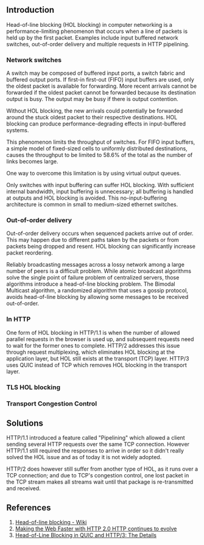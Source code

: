 ## Introduction


Head-of-line blocking (HOL blocking) in computer networking is a performance-limiting phenomenon that occurs when a line of packets is held up by the first packet.
Examples include input buffered network switches, out-of-order delivery and multiple requests in HTTP pipelining.

### Network switches

A switch may be composed of buffered input ports, a switch fabric and buffered output ports. If first-in first-out (FIFO) input buffers are used, only the oldest packet is available for forwarding. 
More recent arrivals cannot be forwarded if the oldest packet cannot be forwarded because its destination output is busy. The output may be busy if there is output contention.

Without HOL blocking, the new arrivals could potentially be forwarded around the stuck oldest packet to their respective destinations. HOL blocking can produce performance-degrading effects in input-buffered systems.

This phenomenon limits the throughput of switches. 
For FIFO input buffers, a simple model of fixed-sized cells to uniformly distributed destinations, causes the throughput to be limited to 58.6% of the total as the number of links becomes large.

One way to overcome this limitation is by using virtual output queues.

Only switches with input buffering can suffer HOL blocking. With sufficient internal bandwidth, input buffering is unnecessary; all buffering is handled at outputs and HOL blocking is avoided. 
This no-input-buffering architecture is common in small to medium-sized ethernet switches.


### Out-of-order delivery
Out-of-order delivery occurs when sequenced packets arrive out of order. This may happen due to different paths taken by the packets or from packets being dropped and resent. 
HOL blocking can significantly increase packet reordering.


Reliably broadcasting messages across a lossy network among a large number of peers is a difficult problem. 
While atomic broadcast algorithms solve the single point of failure problem of centralized servers, those algorithms introduce a head-of-line blocking problem.
The Bimodal Multicast algorithm, a randomized algorithm that uses a gossip protocol, avoids head-of-line blocking by allowing some messages to be received out-of-order.

### In HTTP

One form of HOL blocking in HTTP/1.1 is when the number of allowed parallel requests in the browser is used up, and subsequent requests need to wait for the former ones to complete. 
HTTP/2 addresses this issue through request multiplexing, which eliminates HOL blocking at the application layer, but HOL still exists at the transport (TCP) layer.
HTTP/3 uses QUIC instead of TCP which removes HOL blocking in the transport layer.

### TLS HOL blocking


### Transport Congestion Control



## Solutions




HTTP/1.1 introduced a feature called "Pipelining" which allowed a client sending several HTTP requests over the same TCP connection. 
However HTTP/1.1 still required the responses to arrive in order so it didn't really solved the HOL issue and as of today it is not widely adopted.


HTTP/2 does however still suffer from another type of HOL, as it runs over a TCP connection; and due to TCP's congestion control, one lost packet in the TCP stream makes all streams wait until that package is re-transmitted and received.





## References

1. [Head-of-line blocking - Wiki](https://en.wikipedia.org/wiki/Head-of-line_blocking)
2. [Making the Web Faster with HTTP 2.0 HTTP continues to evolve](https://queue.acm.org/detail.cfm?id=2555617)
3. [Head-of-Line Blocking in QUIC and HTTP/3: The Details](https://github.com/rmarx/holblocking-blogpost#sec_tls)